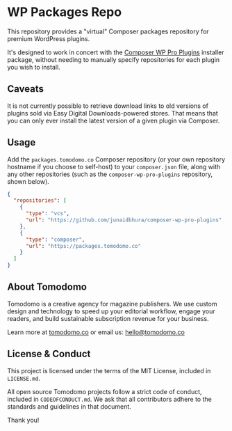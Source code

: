 # WP Packages Repo

This repository provides a "virtual" Composer packages repository for premium WordPress plugins.

It's designed to work in concert with the [Composer WP Pro Plugins](https://github.com/junaidbhura/composer-wp-pro-plugins) installer package, without needing to manually specify repositories for each plugin you wish to install.

## Caveats

It is not currently possible to retrieve download links to old versions of plugins sold via Easy Digital Downloads-powered stores. That means that you can only ever install the latest version of a given plugin via Composer.

## Usage

Add the `packages.tomodomo.co` Composer repository (or your own repository hostname if you choose to self-host) to your `composer.json` file, along with any other repositories (such as the `composer-wp-pro-plugins` repository, shown below).

```json
{
  "repositories": [
    {
      "type": "vcs",
      "url": "https://github.com/junaidbhura/composer-wp-pro-plugins"
    },
    {
      "type": "composer",
      "url": "https://packages.tomodomo.co"
    }
  ]
}
```

## About Tomodomo

Tomodomo is a creative agency for magazine publishers. We use custom design and technology to speed up your editorial workflow, engage your readers, and build sustainable subscription revenue for your business.

Learn more at [tomodomo.co](https://tomodomo.co) or email us: [hello@tomodomo.co](mailto:hello@tomodomo.co)

## License & Conduct

This project is licensed under the terms of the MIT License, included in `LICENSE.md`.

All open source Tomodomo projects follow a strict code of conduct, included in `CODEOFCONDUCT.md`. We ask that all contributors adhere to the standards and guidelines in that document.

Thank you!

